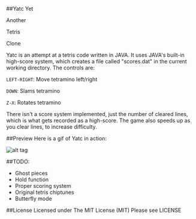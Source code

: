 ##Yatc
Yet

Another

Tetris

Clone

Yatc is an attempt at a tetris code written in JAVA. It uses JAVA's built-in high-score system, which creates a file called "scores.dat" in the current working directory. The controls are:

`LEFT-RIGHT`: Move tetramino left/right

`DOWN`: Slams tetramino

`Z-X`: Rotates tetramino

There isn't a score system implemented, just the number of cleared lines, which is what gets recorded as a high-score. The game also speeds up as you clear lines, to increase difficulty.

##Preview
Here is a gif of Yatc in action:

![alt tag](http://i.imgur.com/deE36NB.gif)

##TODO:
- Ghost pieces
- Hold function
- Proper scoring system
- Original tetris chiptunes
- Butterfly mode

##License
Licensed under The MIT License (MIT) Please see LICENSE
